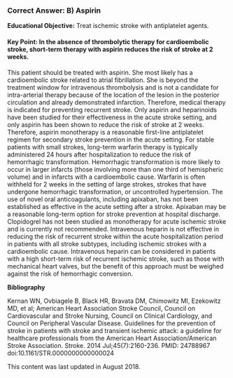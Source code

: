 
### Correct Answer: B) Aspirin 

**Educational Objective:** Treat ischemic stroke with antiplatelet agents.

#### **Key Point:** In the absence of thrombolytic therapy for cardioembolic stroke, short-term therapy with aspirin reduces the risk of stroke at 2 weeks.

This patient should be treated with aspirin. She most likely has a cardioembolic stroke related to atrial fibrillation. She is beyond the treatment window for intravenous thrombolysis and is not a candidate for intra-arterial therapy because of the location of the lesion in the posterior circulation and already demonstrated infarction. Therefore, medical therapy is indicated for preventing recurrent stroke. Only aspirin and heparinoids have been studied for their effectiveness in the acute stroke setting, and only aspirin has been shown to reduce the risk of stroke at 2 weeks. Therefore, aspirin monotherapy is a reasonable first-line antiplatelet regimen for secondary stroke prevention in the acute setting. For stable patients with small strokes, long-term warfarin therapy is typically administered 24 hours after hospitalization to reduce the risk of hemorrhagic transformation. Hemorrhagic transformation is more likely to occur in larger infarcts (those involving more than one third of hemispheric volume) and in infarcts with a cardioembolic cause. Warfarin is often withheld for 2 weeks in the setting of large strokes, strokes that have undergone hemorrhagic transformation, or uncontrolled hypertension.
The use of novel oral anticoagulants, including apixaban, has not been established as effective in the acute setting after a stroke. Apixaban may be a reasonable long-term option for stroke prevention at hospital discharge.
Clopidogrel has not been studied as monotherapy for acute ischemic stroke and is currently not recommended.
Intravenous heparin is not effective in reducing the risk of recurrent stroke within the acute hospitalization period in patients with all stroke subtypes, including ischemic strokes with a cardioembolic cause. Intravenous heparin can be considered in patients with a high short-term risk of recurrent ischemic stroke, such as those with mechanical heart valves, but the benefit of this approach must be weighed against the risk of hemorrhagic conversion.

**Bibliography**

Kernan WN, Ovbiagele B, Black HR, Bravata DM, Chimowitz MI, Ezekowitz MD, et al; American Heart Association Stroke Council, Council on Cardiovascular and Stroke Nursing, Council on Clinical Cardiology, and Council on Peripheral Vascular Disease. Guidelines for the prevention of stroke in patients with stroke and transient ischemic attack: a guideline for healthcare professionals from the American Heart Association/American Stroke Association. Stroke. 2014 Jul;45(7):2160-236. PMID: 24788967 doi:10.1161/STR.0000000000000024

This content was last updated in August 2018.